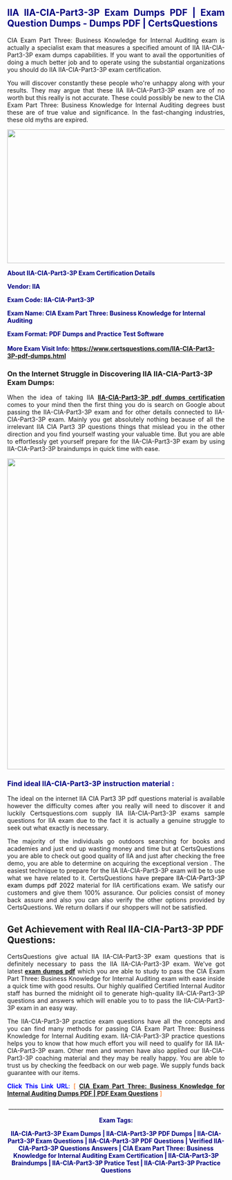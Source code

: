 <h2 style="text-align: justify;"><span style="color: #000080;">IIA IIA-CIA-Part3-3P Exam Dumps PDF | Exam Question Dumps - Dumps PDF | CertsQuestions</span></h2>
<p style="text-align: justify;">CIA Exam Part Three: Business Knowledge for Internal Auditing exam is actually a specialist exam that measures a specified amount of IIA  IIA-CIA-Part3-3P exam dumps capabilities. If you want to avail the opportunities of doing a much better job and to operate using the substantial organizations you should do IIA IIA-CIA-Part3-3P exam certification.</p>
<p style="text-align: justify;">You will discover constantly these people who're unhappy along with your results. They may argue that these IIA  IIA-CIA-Part3-3P exam are of no worth but this really is not accurate. These could possibly be new to the CIA Exam Part Three: Business Knowledge for Internal Auditing degrees bust these are of true value and significance. In the fast-changing industries, these old myths are expired.</p>
<p><img style="display: block; margin-left: auto; margin-right: auto;" src="https://i.imgur.com/eaP4ae9.png" width="840" height="310" /></p>
<p><span style="color: #000080;"><strong>About IIA-CIA-Part3-3P Exam Certification Details</strong></span></p>
<p><span style="color: #000080;"><strong>Vendor: IIA<br /></strong></span></p>
<p><span style="color: #000080;"><strong>Exam Code: IIA-CIA-Part3-3P</strong></span></p>
<p><span style="color: #000080;"><strong>Exam Name: CIA Exam Part Three: Business Knowledge for Internal Auditing</strong></span></p>
<p><span style="color: #000080;"><strong>Exam Format: PDF Dumps and Practice Test Software<br /><br />More Exam Visit Info: <span style="color: #ff6600;"><a href="https://www.certsquestions.com/IIA-CIA-Part3-3P-pdf-dumps.html">https://www.certsquestions.com/IIA-CIA-Part3-3P-pdf-dumps.html</a></span></strong></span></p>
<h3>On the Internet Struggle in Discovering IIA IIA-CIA-Part3-3P Exam Dumps:</h3>
<p style="text-align: justify;">When the idea of taking IIA <a href="https://www.certsquestions.com/IIA-CIA-Part3-3P-pdf-dumps.html"><strong> IIA-CIA-Part3-3P pdf dumps certification</strong></a> comes to your mind then the first thing you do is search on Google about passing the IIA-CIA-Part3-3P exam and for other details connected to IIA-CIA-Part3-3P exam. Mainly you get absolutely nothing because of all the irrelevant IIA CIA Part3 3P questions things that mislead you in the other direction and you find yourself wasting your valuable time. But you are able to effortlessly get yourself prepare for the IIA-CIA-Part3-3P exam by using IIA-CIA-Part3-3P braindumps in quick time with ease.</p>
<p><a href="https://www.certsquestions.com/IIA-CIA-Part3-3P-pdf-dumps.html"><img style="display: block; margin-left: auto; margin-right: auto;" src="https://i.imgur.com/pxhoKQ2.png" width="720" /></a></p>
<h3><span style="color: #000080;">Find ideal  IIA-CIA-Part3-3P instruction material :</span></h3>
<p style="text-align: justify;">The ideal on the internet IIA CIA Part3 3P pdf questions material is available however the difficulty comes after you really will need to discover it and luckily Certsquestions.com supply IIA IIA-CIA-Part3-3P exams sample questions for IIA  exam due to the fact it is actually a genuine struggle to seek out what exactly is necessary.</p>
<p style="text-align: justify;">The majority of the individuals go outdoors searching for books and academies and just end up wasting money and time but at CertsQuestions you are able to check out good quality of IIA  and just after checking the free demo, you are able to determine on acquiring the exceptional version . The easiest technique to prepare for the IIA IIA-CIA-Part3-3P exam will be to use what we have related to it. CertsQuestions have <span style="color: #000000;">prepare IIA-CIA-Part3-3P exam dumps pdf 2022</span> material for IIA certifications exam. We satisfy our customers and give them 100% assurance. Our policies consist of money back assure and also you can also verify the other options provided by CertsQuestions. We return dollars if our shoppers will not be satisfied.</p>
<h2>Get Achievement with Real IIA-CIA-Part3-3P PDF Questions:</h2>
<p style="text-align: justify;">CertsQuestions give actual IIA IIA-CIA-Part3-3P exam questions that is definitely necessary to pass the IIA  IIA-CIA-Part3-3P exam. We've got latest<strong>&nbsp;<a href="https://www.certsquestions.com/">exam dumps pdf</a></strong>&nbsp;which you are able to study to pass the CIA Exam Part Three: Business Knowledge for Internal Auditing exam with ease inside a quick time with good results. Our highly qualified Certified Internal Auditor staff has burned the midnight oil to generate high-quality IIA-CIA-Part3-3P questions and answers which will enable you to to pass the IIA-CIA-Part3-3P exam in an easy way.</p>
<p style="text-align: justify;">The IIA-CIA-Part3-3P practice exam questions have all the concepts and you can find many methods for passing CIA Exam Part Three: Business Knowledge for Internal Auditing exam. IIA-CIA-Part3-3P practice questions helps you to know that how much effort you will need to qualify for IIA  IIA-CIA-Part3-3P exam. Other men and women have also applied our IIA-CIA-Part3-3P coaching material and they may be really happy. You are able to trust us by checking the feedback on our web page. We supply funds back guarantee with our items.</p>
<p style="text-align: justify;"><span style="color: #0000ff;"><strong>Click This Link URL</strong>:</span> <span style="color: #ff6600;">[ <strong><a href="https://www.certsquestions.com/certified-internal-auditor-certification.html">CIA Exam Part Three: Business Knowledge for Internal Auditing Dumps PDF | PDF Exam Questions</a></strong> ]</span></p>
<p style="text-align: center;">______________________________________________________________________________</p>
<p style="text-align: center;"><span style="color: #000080;"><strong>Exam Tags:</strong></span></p>
<p style="text-align: center;"><span style="color: #000080;"><strong>IIA-CIA-Part3-3P Exam Dumps | IIA-CIA-Part3-3P PDF Dumps | IIA-CIA-Part3-3P Exam Questions | IIA-CIA-Part3-3P PDF Questions | Verified IIA-CIA-Part3-3P Questions Answers | CIA Exam Part Three: Business Knowledge for Internal Auditing Exam Certification | IIA-CIA-Part3-3P Braindumps | IIA-CIA-Part3-3P Pratice Test | IIA-CIA-Part3-3P Practice Questions</strong></span></p>
